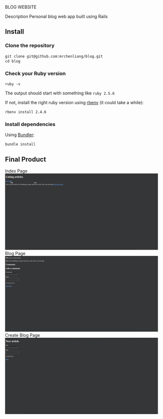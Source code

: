 BLOG WEBSITE

Description
Personal blog web app built using Rails

## Install

### Clone the repository
```shell
git clone git@github.com:mrchenliang/blog.git
cd blog
```

### Check your Ruby version

```shell
ruby -v
```

The output should start with something like `ruby 2.5.6`

If not, install the right ruby version using [rbenv](https://github.com/rbenv/rbenv) (it could take a while):

```shell
rbenv install 2.4.6
```

### Install dependencies

Using [Bundler](https://github.com/bundler/bundler):
```shell
bundle install
```

## Final Product
Index Page
!["Screenshot of Index Page"](https://github.com/mrchenliang/blog/blob/master/docs/Index.png)
Blog Page
!["Screenshot of Blog Page"](https://github.com/mrchenliang/blog/blob/master/docs/Blog.png)
Create Blog Page
!["Screenshot of Create BlogPage"](https://github.com/mrchenliang/blog/blob/master/docs/Create.png)
